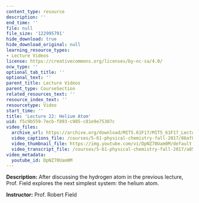 ```yaml
---
content_type: resource
description: ''
end_time: ''
file: null
file_size: '122995791'
hide_download: true
hide_download_original: null
learning_resource_types:
- Lecture Videos
license: https://creativecommons.org/licenses/by-nc-sa/4.0/
ocw_type: ''
optional_tab_title: ''
optional_text: ''
parent_title: Lecture Videos
parent_type: CourseSection
related_resources_text: ''
resource_index_text: ''
resourcetype: Video
start_time: ''
title: 'Lecture 22: Helium Atom'
uid: f5c9b559-7ecb-f893-c985-c81e9e75307c
video_files:
  archive_url: https://archive.org/download/MIT5.61F17/MIT5_61F17_Lecture_22_300k.mp4
  video_captions_file: /courses/5-61-physical-chemistry-fall-2017/86af871a7cf25e2d91dece45e2a6e340_DpNZ70Uam0M.vtt
  video_thumbnail_file: https://img.youtube.com/vi/DpNZ70Uam0M/default.jpg
  video_transcript_file: /courses/5-61-physical-chemistry-fall-2017/a851bf63608742b9982e5866130276aa_DpNZ70Uam0M.pdf
video_metadata:
  youtube_id: DpNZ70Uam0M
---
```


**Description:** After discussing the hydrogen atom in the previous lecture, Prof. Field explores the next simplest system: the helium atom.

**Instructor:** Prof. Robert Field

